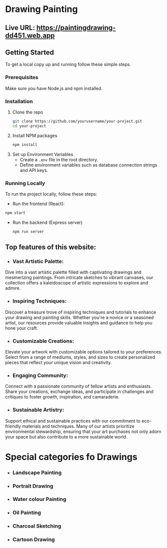 # Drawing Painting

## Live URL: https://paintingdrawing-dd451.web.app

## Getting Started

To get a local copy up and running follow these simple steps.

### Prerequisites

Make sure you have Node.js and npm installed.

### Installation

1. Clone the repo
   ```sh
   git clone https://github.com/yourusername/your-project.git
   cd your-project
   ```
2. Install NPM packages
   ```sh
   npm install
   ```
4. Set up Environment Variables
   * Create a `.env` file in the root directory.
   * Define environment variables such as database connection strings and API keys.
### Running Locally
  To run the project locally, follow these steps:
   * Run the frontend (React):
   ```sh
   npm start
   ```
 * Run the backend (Express server)
   ```sh
   npm run server
   ```

## Top features of this website: 
* ### Vast Artistic Palette: 
 Dive into a vast artistic palette filled with captivating drawings and mesmerizing paintings. From intricate sketches to vibrant canvases, our collection offers a kaleidoscope of artistic expressions to explore and admire.
* ### Inspiring Techniques:
 Discover a treasure trove of inspiring techniques and tutorials to enhance your drawing and painting skills. Whether you're a novice or a seasoned artist, our resources provide valuable insights and guidance to help you hone your craft.
* ### Customizable Creations:
 Elevate your artwork with customizable options tailored to your preferences. Select from a range of mediums, styles, and sizes to create personalized pieces that reflect your unique vision and creativity.
* ### Engaging Community:
 Connect with a passionate community of fellow artists and enthusiasts. Share your creations, exchange ideas, and participate in challenges and critiques to foster growth, inspiration, and camaraderie.
* ### Sustainable Artistry:
 Support ethical and sustainable practices with our commitment to eco-friendly materials and techniques. Many of our artists prioritize environmental stewardship, ensuring that your art purchases not only adorn your space but also contribute to a more sustainable world.


# Special categories fo Drawings 

* ### Landscape Painting
* ### Portrait Drawing
* ### Water colour Painting
* ### Oil Painting
* ### Charcoal Sketching
* ### Cartoon Drawing


